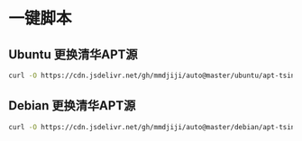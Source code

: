 # 一键脚本
 
## Ubuntu 更换清华APT源
```sh
curl -O https://cdn.jsdelivr.net/gh/mmdjiji/auto@master/ubuntu/apt-tsinghua.sh && chmod +x apt-tsinghua.sh && sudo ./apt-tsinghua.sh && rm apt-tsinghua.sh
```

## Debian 更换清华APT源
```sh
curl -O https://cdn.jsdelivr.net/gh/mmdjiji/auto@master/debian/apt-tsinghua.sh && chmod +x apt-tsinghua.sh && sudo ./apt-tsinghua.sh && rm apt-tsinghua.sh
```
